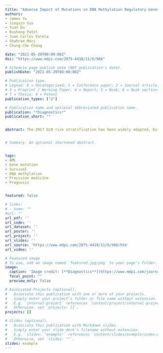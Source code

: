 ```yaml
---
title: "Adverse Impact of Mutations in DNA Methylation Regulatory Genes on the Prognosis of AML Patients in the 2017 ELN Favorable Risk Group"
authors:
- James Yu
- Jingxin Sun
- Yuan Du
- Rushang Patel
- Juan Carlos Varela
- Shahram Mori
- Chung-Che Chang

date: "2021-05-29T00:00:00Z"
doi: "https://www.mdpi.com/2075-4418/11/6/986"

# Schedule page publish date (NOT publication's date).
publishDate: "2021-05-29T00:00:00Z"

# Publication type.
# Legend: 0 = Uncategorized; 1 = Conference paper; 2 = Journal article;
# 3 = Preprint / Working Paper; 4 = Report; 5 = Book; 6 = Book section;
# 7 = Thesis; 8 = Patent
publication_types: ["2"]

# Publication name and optional abbreviated publication name.
publication: "*Diagnostics*"
publication_short: ""


abstract: The 2017 ELN risk stratification has been widely adopted, but some studies have suggested the outcomes are heterogenous within the ELN risk groups and may be affected by other co-existing genetic mutations. This study evaluated the impact of DNA methylation regulatory gene $(TET2, IDH1/2, DNMT3A, SETBP1)$ mutations (DMRGM) evaluated by NGS in the outcome of AML patients in each ELN risk group. A total of 114 patients were analyzed with a median follow-up of 12 months. Overall, 30.7% $(35/114)$ of patients had DMRGM. DMRGM status had no impact on CR rate in each ELN risk group. The OS, however, was significantly shorter in patients with DMRGM compared to those without DMRGM (median OS: 12 vs. 33 months, p = 0.0053). Multivariate analysis showed DMRGM status was an independent unfavorable factor for OS (HR: 2.704, 95% CI: 1.451–5.041, p = 0.0017). The adverse OS impact of DMRGM was only observed in the ELN favorable group (7 months vs. not reached, p = 0.0001), but not in the intermediate or adverse group. Among the favorable group with DMRGM (n = 16), DMRGM occurred predominantly in cases with mutated NPM1 ($15/16$, or 93.8%). Our results suggest that DMRGM adversely impact the outcomes of ELN favorable group patients, particularly those with mutated NPM1. Further studies are warranted to confirm our observations


# Summary. An optional shortened abstract.


tags:
- AML
- Gene mutation
- Survival
- DNA methylation
- Precision medicine
- Prognosis


featured: false

# links:
# - name: ""
#url: ""
url_pdf: ''
url_code: ''
url_dataset: ''
url_poster: ''
url_project: ''
url_slides: ''
url_source: 'https://www.mdpi.com/2075-4418/11/6/986/htm'
url_video: ''

# Featured image
# To use, add an image named `featured.jpg/png` to your page's folder. 
image:
  caption: 'Image credit: [**Diagnostics**](https://www.mdpi.com/journal/diagnostics)'
  focal_point: ""
  preview_only: false

# Associated Projects (optional).
#   Associate this publication with one or more of your projects.
#   Simply enter your project's folder or file name without extension.
#   E.g. `internal-project` references `content/project/internal-project/index.md`.
#   Otherwise, set `projects: []`.
projects: []

# Slides (optional).
#   Associate this publication with Markdown slides.
#   Simply enter your slide deck's filename without extension.
#   E.g. `slides: "example"` references `content/slides/example/index.md`.
#   Otherwise, set `slides: ""`.
slides: example
---
```





